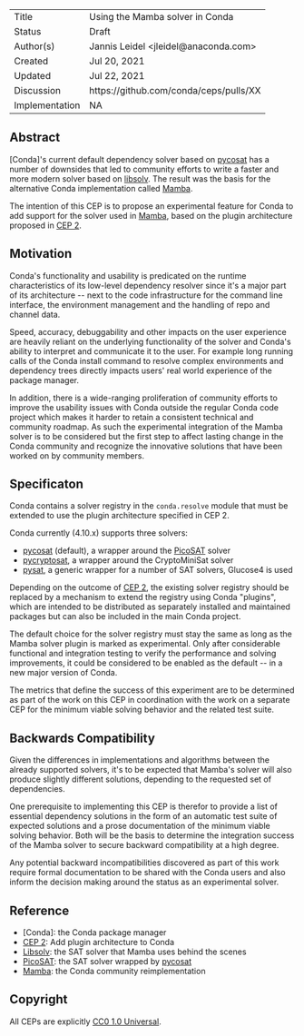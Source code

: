 <table>
<tr><td> Title </td><td> Using the Mamba solver in Conda </td>
<tr><td> Status </td><td> Draft </td></tr>
<tr><td> Author(s) </td><td> Jannis Leidel &lt;jleidel@anaconda.com&gt;</td></tr>
<tr><td> Created </td><td> Jul 20, 2021</td></tr>
<tr><td> Updated </td><td> Jul 22, 2021</td></tr>
<tr><td> Discussion </td><td> https://github.com/conda/ceps/pulls/XX </td></tr>
<tr><td> Implementation </td><td> NA </td></tr>
</table>

## Abstract

[Conda]'s current default dependency solver based on [pycosat] has a number
of downsides that led to community efforts to write a faster and more
modern solver based on [libsolv]. The result was the basis for the
alternative Conda implementation called [Mamba].

The intention of this CEP is to propose an experimental feature for
Conda to add support for the solver used in [Mamba], based on the plugin
architecture proposed in [CEP 2].

## Motivation

Conda's functionality and usability is predicated on the runtime
characteristics of its low-level dependency resolver since it's a
major part of its architecture -- next to the code infrastructure
for the command line interface, the environment management and
the handling of repo and channel data.

Speed, accuracy, debuggability and other impacts on the user
experience are heavily reliant on the underlying functionality of the
solver and Conda's ability to interpret and communicate it to the user.
For example long running calls of the Conda install command to resolve
complex environments and dependency trees directly impacts users'
real world experience of the package manager.

In addition, there is a wide-ranging proliferation of community efforts
to improve the usability issues with Conda outside the regular Conda
code project which makes it harder to retain a consistent technical
and community roadmap. As such the experimental integration of the Mamba
solver is to be considered but the first step to affect lasting change
in the Conda community and recognize the innovative solutions that have
been worked on by community members.

## Specificaton

Conda contains a solver registry in the `conda.resolve` module that
must be extended to use the plugin architecture specified in CEP 2.

Conda currently (4.10.x) supports three solvers:

- [pycosat] (default), a wrapper around the [PicoSAT] solver
- [pycryptosat], a wrapper around the CryptoMiniSat solver
- [pysat], a generic wrapper for a number of SAT solvers, Glucose4 is used

Depending on the outcome of [CEP 2], the existing solver registry should
be replaced by a mechanism to extend the registry using Conda "plugins",
which are intended to be distributed as separately installed and maintained
packages but can also be included in the main Conda project.

The default choice for the solver registry must stay the same as long
as the Mamba solver plugin is marked as experimental. Only after
considerable functional and integration testing to verify the performance
and solving improvements, it could be considered to be enabled as the
default -- in a new major version of Conda.

The metrics that define the success of this experiment are to be determined
as part of the work on this CEP in coordination with the work on a
separate CEP for the minimum viable solving behavior and the related
test suite.

## Backwards Compatibility

Given the differences in implementations and algorithms between the
already supported solvers, it's to be expected that Mamba's solver will
also produce slightly different solutions, depending to the requested
set of dependencies.

One prerequisite to implementing this CEP is therefor to provide a
list of essential dependency solutions in the form of an automatic test
suite of expected solutions and a prose documentation of the minimum
viable solving behavior. Both will be the basis to determine the integration
success of the Mamba solver to secure backward compatibility at a high degree.

Any potential backward incompatibilities discovered as part of this
work require formal documentation to be shared with the Conda users
and also inform the decision making around the status as an experimental
solver.

## Reference

- [Conda]: the Conda package manager
- [CEP 2]: Add plugin architecture to Conda
- [Libsolv]: the SAT solver that Mamba uses behind the scenes
- [PicoSAT]: the SAT solver wrapped by [pycosat]
- [Mamba]: the Conda community reimplementation

[CEP 2]: https://github.com/conda/ceps/pull/1
[libsolv]: https://github.com/openSUSE/libsolv
[pycosat]: https://pypi.org/project/pycosat/
[pycryptosat]: https://pypi.org/project/pycryptosat/
[pysat]: https://github.com/pysathq/pysat
[Mamba]: https://github.com/mamba-org/mamba
[PicoSAT]: http://fmv.jku.at/picosat/

## Copyright

All CEPs are explicitly [CC0 1.0 Universal](https://creativecommons.org/publicdomain/zero/1.0/).
